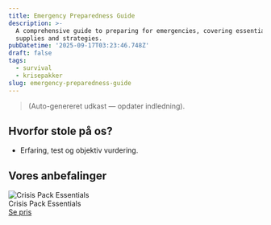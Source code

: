 ```yaml
---
title: Emergency Preparedness Guide
description: >-
  A comprehensive guide to preparing for emergencies, covering essential
  supplies and strategies.
pubDatetime: '2025-09-17T03:23:46.748Z'
draft: false
tags:
  - survival
  - krisepakker
slug: emergency-preparedness-guide
---
```

> (Auto-genereret udkast — opdater indledning).

## Hvorfor stole på os?
- Erfaring, test og objektiv vurdering.

## Vores anbefalinger


<!-- Auto: Affiliate-kort fra Products/SKUs -->

<div class="aff-card"><img src="abstract_15.png (https://v5.airtableusercontent.com/v3/u/45/45/1758088800000/4ycfxbDAvycI14XywiGflg/xLEtC1YOq9RKN1zl2yXTSxHmVNKC7lq9Z9KwNiOfXOBi1H39d05okZNCcPfqtYnNSQqXmhUJ-ftZtRKzGBpvTH8BHkoOY6sk2HdeARghZVsG5RejkJuRk5c0iMwKv3G8Bx6ZxeANdR5pXBVxdURLpBUROSvS5BWKo5DqaajktKQ/VxPXCtg36mO8yv-eID4ZBZF4FZGlUpmgJtkmcJ3UptM)" alt="Crisis Pack Essentials" class="aff-card__img" /><div class="aff-card__meta"><div class="aff-card__title">Crisis Pack Essentials</div><a class="aff-btn" href="https://affiliate.homeessentialsee62.com/deal789?utm_source=klartilalt&utm_medium=affiliate&subid=emergency-preparedness-guide-2025-09-17" rel="sponsored nofollow noopener" target="_blank">Se pris</a></div></div>

